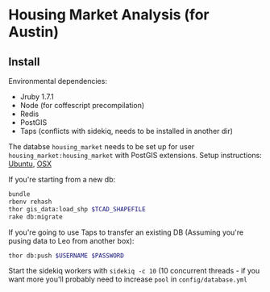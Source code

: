 # Housing Market Analysis (for Austin)

## Install

Environmental dependencies:
* Jruby 1.7.1
* Node (for coffescript precompilation)
* Redis
* PostGIS
* Taps (conflicts with sidekiq, needs to be installed in another dir)

The databse `housing_market` needs to be set up for user `housing_market:housing_market`
with PostGIS extensions.  Setup instructions: [Ubuntu](http://postgis.refractions.net/documentation/manual-1.5/ch02.html#id418654),
[OSX](http://postgis.refractions.net/documentation/manual-2.0/postgis_installation.html#create_new_db_extensions)

If you're starting from a new db:
``` sh
bundle
rbenv rehash
thor gis_data:load_shp $TCAD_SHAPEFILE
rake db:migrate
```

If you're going to use Taps to transfer an existing DB (Assuming you're pusing data to Leo from another box):
``` sh
thor db:push $USERNAME $PASSWORD
```

Start the sidekiq workers with `sidekiq -c 10` (10 concurrent threads - if you want more you'll probably need
to increase `pool` in `config/database.yml`


